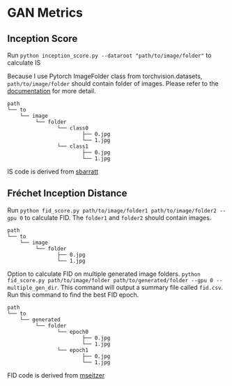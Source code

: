 # GAN Metrics

## Inception Score
Run `python inception_score.py --dataroot "path/to/image/folder"` to calculate IS

Because I use Pytorch ImageFolder class from torchvision.datasets, `path/to/image/folder` should contain folder of images. Please refer to the [documentation](https://pytorch.org/docs/stable/torchvision/datasets.html#imagefolder) for more detail.
```
path
└── to
    └── image
         └── folder
                └── class0
                        ├── 0.jpg
                        └── 1.jpg
                └── class1
                        ├── 0.jpg
                        └── 1.jpg
```

IS code is derived from [sbarratt](https://github.com/sbarratt/inception-score-pytorch)

## Fréchet Inception Distance
Run `python fid_score.py path/to/image/folder1 path/to/image/folder2 --gpu 0` to calculate FID. The `folder1` and `folder2` should contain images.

```
path
└── to
    └── image
         └── folder
                ├── 0.jpg
                └── 1.jpg
```


Option to calculate FID on multiple generated image folders. `python fid_score.py path/to/image/folder path/to/generated/folder --gpu 0 --multiple_gen_dir`. This command will output a summary file called `fid.csv`. Run this command to find the best FID epoch. 

```
path
└── to
    └── generated
         └── folder
                └── epoch0
                        ├── 0.jpg
                        └── 1.jpg
                └── epoch1
                        ├── 0.jpg
                        └── 1.jpg
```

FID code is derived from [mseitzer](https://github.com/mseitzer/pytorch-fid)

